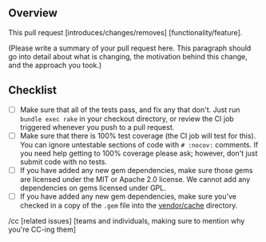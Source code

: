 <!--
Hi there! We are delighted that you have chosen to contribute to octofacts.

If you have not already done so, please read CONTRIBUTING.md document in the root of this repository.

Please remember that all activity in this project, including pull requests, needs to comply with the Code of Conduct, found in the CODE_OF_CONDUCT.md document in the root of this repository.

Any contributions to this project must be made under the MIT license.

You do NOT need to bump the version number as part of your submission. We will do this for you at or after the time we merge your contribution.
-->

## Overview

This pull request [introduces/changes/removes] [functionality/feature].

(Please write a summary of your pull request here. This paragraph should go into detail about what is changing, the motivation behind this change, and the approach you took.)

## Checklist

- [ ] Make sure that all of the tests pass, and fix any that don't. Just run `bundle exec rake` in your checkout directory, or review the CI job triggered whenever you push to a pull request.
- [ ] Make sure that there is 100% test coverage (the CI job will test for this). You can ignore untestable sections of code with `# :nocov:` comments. If you need help getting to 100% coverage please ask; however, don't just submit code with no tests.
- [ ] If you have added any new gem dependencies, make sure those gems are licensed under the MIT or Apache 2.0 license. We cannot add any dependencies on gems licensed under GPL.
- [ ] If you have added any new gem dependencies, make sure you've checked in a copy of the `.gem` file into the [vendor/cache](/vendor/cache) directory.

/cc [related issues] [teams and individuals, making sure to mention why you're CC-ing them]
